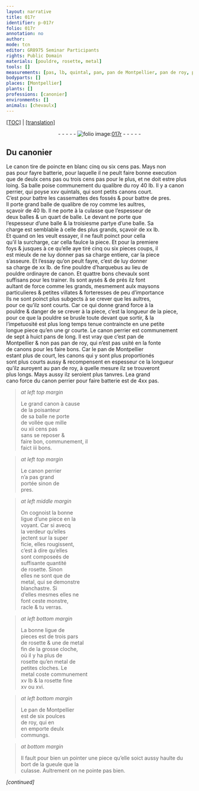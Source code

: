 ```yaml
---
layout: narrative
title: 017r
identifier: p-017r
folio: 017r
annotation: no
author:
mode: tcn
editor: GR8975 Seminar Participants
rights: Public Domain
materials: [pouldre, rosette, metal]
tools: []
measurements: [pas, lb, quintal, pan, pan de Montpellier, pan de roy, pars, poulces de roy]
bodyparts: []
places: [Montpellier]
plants: []
professions: [canonier]
environments: []
animals: [chevaulx]
---
```


 <p><a href="{{ site.baseurl }}/normalized/">[TOC]</a> | <a href="{{ site.baseurl }}/texts/p-017r_tl/" target="_blank">[translation]</a></p><div class="folio" align="center">- - - - - <a href="http://gallica.bnf.fr/ark:/12148/btv1b10500001g/f39.image" target="_blank"><img src="https://cu-mkp.github.io/2017-workshop-edition/assets/photo-icon.png" alt="folio image: " style="display:inline-block; margin-bottom:-3px;"/>017r</a> - - - - - </div>  
  

## Du <span class="pro">canonier</span>

 
 Le canon tire de poincte en blanc cinq ou six cens <span class="ms">pas</span>. Mays non<br/> pas pour fayre batterie, pour laquelle il ne peult faire bonne execution<br/> que de deulx cens <span class="ms">pas</span> ou trois cens <span class="del"><span class="ms">pas</span></span> pour le plus, et ne doit estre plus<br/> loing. Sa balle poise co<span class="exp">mmun</span>ement du qualibre du roy 40 <span class="ms">lb</span>. Il y a canon<br/> perrier, qui poyse xxv <span class="ms">quintal</span>s, qui sont petits canons court.<br/> C’est pour battre les cassemattes des fossés & pour battre de pres.<br/> Il porte grand balle de qualibre de roy co<span class="exp">mm</span>e les aultres,<br/> sçavoir de 40 <span class="ms">lb</span>. Il ne porte à la culasse que l’espesseur de<br/> deux balles & un quart de balle. Le devant ne porte que<br/> l’espesseur d’une balle & la troisiesme partye d’une balle. Sa<br/> charge est semblable à celle des plus grands, sçavoir de xx <span class="sup"><span class="ms">lb</span></span>.<br/> Et quand on les veult essayer, <span class="del"><span class="ill"></span></span> il ne fault poinct pour cella<br/> qu’il la surcharge, car cella faulce la piece. Et pour la premiere<br/> foys & jusques à ce qu’elle aye tiré cinq ou six <span class="del">pieces</span> coups, il<br/> est mieulx de ne luy donner pas sa charge entiere, car la piece<br/> s’asseure. Et l’essay qu’on peult fayre, c’est de luy donner<br/> sa charge de xx <span class="ms">lb</span>. de fine <span class="m">pouldre</span> d’harquebus au lieu de<br/> <span class="m">pouldre</span> ordinayre de canon. Et quattre bons <span class="al">chevaulx</span> sont<br/> suffisans pour les trainer. Ils sont aysés & de prés ilz font<br/> aultant de force co<span class="exp">mm</span>e les grands, mesmement aulx maysons<br/> particulieres & petites villates & forteresses de peu d’importa<span class="exp">n</span>ce<br/> Ils ne sont poinct plus subgects à se crever que les aultres,<br/> pour ce qu’ilz sont courts. Car ce qui donne grand force à la<br/> <span class="m">pouldre</span> & danger de se crever <span class="add">à la piece</span>, c’est la longueur de la piece,<br/> pour ce que la <span class="m">pouldre</span> se brusle toute devant que sortir, & <span class="del">la</span><br/> l’impetuosité est plus long temps tenue contraincte en une <span class="del">petite</span><br/> longue piece qu’en une <span class="del">gr</span> courte. Le canon perrier est co<span class="exp">mmun</span>em<span class="exp">ent</span><br/> de sept à huict <span class="ms">pan</span>s de long. Il est vray que c’est <span class="ms">pan de<br/> <span class="pl">Montpellier</span></span> & non pas <span class="ms">pan de roy</span>, qui n’est pas usité en la fonte<br/> de canons pour les faire bons. Car le <span class="ms">pan de <span class="pl">Montpellier</span></span><br/> estant plus <span class="del">de</span> court, les canons qui y sont <span class="del">plus</span> proportionés<br/> sont plus courts aussy & recompensent en espesseur <span class="del">ce</span> la longueur<br/> qu’ilz auroyent au <span class="ms">pan de roy</span>, à quelle mesure ilz se trouveront<br/> plus longs. Mays aussy ilz seroient plus tanvres. L<span class="del">e</span>a <span class="del">grand</span><br/> <span class="del">cano</span> force du canon perrier pour faire batterie est de 4xx <span class="ms">pas</span>.
 
> *at left top margin*
> 
> 
>   Le <span class="add">grand</span> canon à cause<br/> de la poisanteur<br/> de sa balle ne porte<br/> de vollée que mille<br/> ou xii cens <span class="ms">pas</span><br/> sans se reposer &<br/> faire bon, co<span class="exp">mmun</span>em<span class="exp">ent</span>, il<br/> faict iii bons.
 
> *at left top margin*
> 
> 
>   Le canon perrier<br/> n’a pas grand<br/> portée sinon de<br/> pres.
 
> *at left middle margin*
> 
> 
>   On cognoist la bonne<br/> ligue d’une piece en la<br/> voyant. Car si avecq<br/> la verdeur qu’elles<br/> jectent sur la super<br/> ficie, elles rougissent,<br/> c’est à dire qu’elles<br/> sont composeés de<br/> suffisante quantité<br/> de <span class="m">rosette</span>. Sinon<br/> elles ne sont que de<br/> <span class="m">metal</span>, qui se demo<span class="exp">n</span>stre<br/> blanchastre. Si<br/> d’elles mesmes elles ne<br/> font ceste monstre,<br/> racle & tu verras.
 
> *at left bottom margin*
> 
> 
>   La bonne ligue de<br/> pieces est de trois <span class="ms">pars</span><br/> de <span class="m">rosette</span> & une de <span class="m">metal</span><br/> fin de <span class="del">la</span> grosse cloche,<br/> où il y ha plus de<br/> <span class="m">rosette</span> qu’en <span class="m">metal</span> de<br/> petites cloches. Le<br/> <span class="m">metal</span> coste communem<span class="exp">ent</span><br/> xv <span class="cn">lb</span> & la <span class="m">rosette</span> fine<br/> xv ou xvi.
 
> *at left bottom margin*
> 
> 
>   Le <span class="ms">pan de <span class="pl">Montpellier</span></span><br/> est de six <span class="ms">poulces<br/> de roy</span>, qui en<br/> en emporte deulx<br/> commungs.
 
> *at bottom margin*
> 
> 
>   Il fault pour bien <span class="del">un</span> pointer une piece qu’elle soict aussy haulte du bort de la gueule que la<br/> culasse. Aultrement on ne pointe pas bien.
 
*[continued]*
 
 